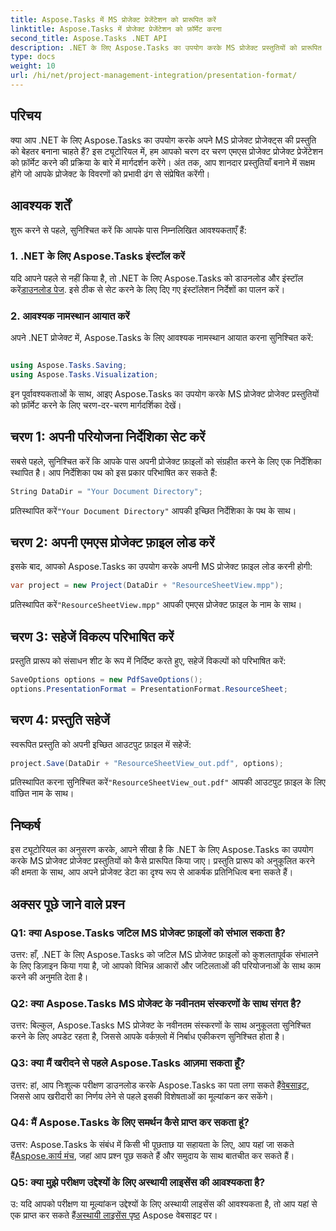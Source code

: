 ```yaml
---
title: Aspose.Tasks में MS प्रोजेक्ट प्रेजेंटेशन को प्रारूपित करें
linktitle: Aspose.Tasks में प्रोजेक्ट प्रेजेंटेशन को फ़ॉर्मेट करना
second_title: Aspose.Tasks .NET API
description: .NET के लिए Aspose.Tasks का उपयोग करके MS प्रोजेक्ट प्रस्तुतियों को प्रारूपित करना सीखें। प्रोजेक्ट विवरण के विज़ुअलाइज़ेशन और संचार को सहजता से बढ़ाएं।
type: docs
weight: 10
url: /hi/net/project-management-integration/presentation-format/
---
```

## परिचय

क्या आप .NET के लिए Aspose.Tasks का उपयोग करके अपने MS प्रोजेक्ट प्रोजेक्ट्स की प्रस्तुति को बेहतर बनाना चाहते हैं? इस ट्यूटोरियल में, हम आपको चरण दर चरण एमएस प्रोजेक्ट प्रोजेक्ट प्रेजेंटेशन को फ़ॉर्मेट करने की प्रक्रिया के बारे में मार्गदर्शन करेंगे। अंत तक, आप शानदार प्रस्तुतियाँ बनाने में सक्षम होंगे जो आपके प्रोजेक्ट के विवरणों को प्रभावी ढंग से संप्रेषित करेंगी।

## आवश्यक शर्तें

शुरू करने से पहले, सुनिश्चित करें कि आपके पास निम्नलिखित आवश्यकताएँ हैं:

### 1. .NET के लिए Aspose.Tasks इंस्टॉल करें

 यदि आपने पहले से नहीं किया है, तो .NET के लिए Aspose.Tasks को डाउनलोड और इंस्टॉल करें[डाउनलोड पेज](https://releases.aspose.com/tasks/net/). इसे ठीक से सेट करने के लिए दिए गए इंस्टॉलेशन निर्देशों का पालन करें।

### 2. आवश्यक नामस्थान आयात करें

अपने .NET प्रोजेक्ट में, Aspose.Tasks के लिए आवश्यक नामस्थान आयात करना सुनिश्चित करें:

```csharp

using Aspose.Tasks.Saving;
using Aspose.Tasks.Visualization;
```

इन पूर्वावश्यकताओं के साथ, आइए Aspose.Tasks का उपयोग करके MS प्रोजेक्ट प्रोजेक्ट प्रस्तुतियों को फ़ॉर्मेट करने के लिए चरण-दर-चरण मार्गदर्शिका देखें।

## चरण 1: अपनी परियोजना निर्देशिका सेट करें

सबसे पहले, सुनिश्चित करें कि आपके पास अपनी प्रोजेक्ट फ़ाइलों को संग्रहीत करने के लिए एक निर्देशिका स्थापित है। आप निर्देशिका पथ को इस प्रकार परिभाषित कर सकते हैं:

```csharp
String DataDir = "Your Document Directory";
```

 प्रतिस्थापित करें`"Your Document Directory"` आपकी इच्छित निर्देशिका के पथ के साथ।

## चरण 2: अपनी एमएस प्रोजेक्ट फ़ाइल लोड करें

इसके बाद, आपको Aspose.Tasks का उपयोग करके अपनी MS प्रोजेक्ट फ़ाइल लोड करनी होगी:

```csharp
var project = new Project(DataDir + "ResourceSheetView.mpp");
```

 प्रतिस्थापित करें`"ResourceSheetView.mpp"` आपकी एमएस प्रोजेक्ट फ़ाइल के नाम के साथ।

## चरण 3: सहेजें विकल्प परिभाषित करें

प्रस्तुति प्रारूप को संसाधन शीट के रूप में निर्दिष्ट करते हुए, सहेजें विकल्पों को परिभाषित करें:

```csharp
SaveOptions options = new PdfSaveOptions();
options.PresentationFormat = PresentationFormat.ResourceSheet;
```

## चरण 4: प्रस्तुति सहेजें

स्वरूपित प्रस्तुति को अपनी इच्छित आउटपुट फ़ाइल में सहेजें:

```csharp
project.Save(DataDir + "ResourceSheetView_out.pdf", options);
```

 प्रतिस्थापित करना सुनिश्चित करें`"ResourceSheetView_out.pdf"` आपकी आउटपुट फ़ाइल के लिए वांछित नाम के साथ।

## निष्कर्ष

इस ट्यूटोरियल का अनुसरण करके, आपने सीखा है कि .NET के लिए Aspose.Tasks का उपयोग करके MS प्रोजेक्ट प्रोजेक्ट प्रस्तुतियों को कैसे प्रारूपित किया जाए। प्रस्तुति प्रारूप को अनुकूलित करने की क्षमता के साथ, आप अपने प्रोजेक्ट डेटा का दृश्य रूप से आकर्षक प्रतिनिधित्व बना सकते हैं।

## अक्सर पूछे जाने वाले प्रश्न

### Q1: क्या Aspose.Tasks जटिल MS प्रोजेक्ट फ़ाइलों को संभाल सकता है?
उत्तर: हाँ, .NET के लिए Aspose.Tasks को जटिल MS प्रोजेक्ट फ़ाइलों को कुशलतापूर्वक संभालने के लिए डिज़ाइन किया गया है, जो आपको विभिन्न आकारों और जटिलताओं की परियोजनाओं के साथ काम करने की अनुमति देता है।

### Q2: क्या Aspose.Tasks MS प्रोजेक्ट के नवीनतम संस्करणों के साथ संगत है?
उत्तर: बिल्कुल, Aspose.Tasks MS प्रोजेक्ट के नवीनतम संस्करणों के साथ अनुकूलता सुनिश्चित करने के लिए अपडेट रहता है, जिससे आपके वर्कफ़्लो में निर्बाध एकीकरण सुनिश्चित होता है।

### Q3: क्या मैं खरीदने से पहले Aspose.Tasks आज़मा सकता हूँ?
 उत्तर: हां, आप निःशुल्क परीक्षण डाउनलोड करके Aspose.Tasks का पता लगा सकते हैं[वेबसाइट](https://releases.aspose.com/), जिससे आप खरीदारी का निर्णय लेने से पहले इसकी विशेषताओं का मूल्यांकन कर सकेंगे।

### Q4: मैं Aspose.Tasks के लिए समर्थन कैसे प्राप्त कर सकता हूं?
 उत्तर: Aspose.Tasks के संबंध में किसी भी पूछताछ या सहायता के लिए, आप यहां जा सकते हैं[Aspose.कार्य मंच](https://forum.aspose.com/c/tasks/15), जहां आप प्रश्न पूछ सकते हैं और समुदाय के साथ बातचीत कर सकते हैं।

### Q5: क्या मुझे परीक्षण उद्देश्यों के लिए अस्थायी लाइसेंस की आवश्यकता है?
 उ: यदि आपको परीक्षण या मूल्यांकन उद्देश्यों के लिए अस्थायी लाइसेंस की आवश्यकता है, तो आप यहां से एक प्राप्त कर सकते हैं[अस्थायी लाइसेंस पृष्ठ](https://purchase.aspose.com/temporary-license/) Aspose वेबसाइट पर।